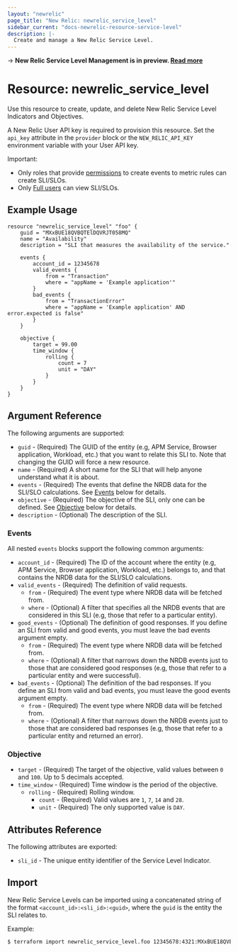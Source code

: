 ```yaml
---
layout: "newrelic"
page_title: "New Relic: newrelic_service_level"
sidebar_current: "docs-newrelic-resource-service-level"
description: |-
  Create and manage a New Relic Service Level.
---
```


-> **New Relic Service Level Management is in preview. [Read more](https://docs.newrelic.com/docs/service-level-management/intro-slm)**

# Resource: newrelic\_service\_level

Use this resource to create, update, and delete New Relic Service Level Indicators and Objectives.

A New Relic User API key is required to provision this resource.  Set the `api_key`
attribute in the `provider` block or the `NEW_RELIC_API_KEY` environment
variable with your User API key.

Important:
- Only roles that provide [permissions](https://docs.newrelic.com/docs/accounts/accounts-billing/new-relic-one-user-management/new-relic-one-user-model-understand-user-structure/) to create events to metric rules can create SLI/SLOs.
- Only [Full users](https://docs.newrelic.com/docs/accounts/accounts-billing/new-relic-one-user-management/new-relic-one-user-model-understand-user-structure/#user-type) can view SLI/SLOs.

## Example Usage

```hcl
resource "newrelic_service_level" "foo" {
    guid = "MXxBUE18QVBQTElDQVRJT058MQ"
    name = "Availability"
    description = "SLI that measures the availability of the service."

    events {
        account_id = 12345678
        valid_events {
            from = "Transaction"
            where = "appName = 'Example application'"
        }
        bad_events {
            from = "TransactionError"
            where = "appName = 'Example application' AND error.expected is false"
        }
    }

    objective {
        target = 99.00
        time_window {
            rolling {
                count = 7
                unit = "DAY"
            }
        }
    }
}
```

## Argument Reference

The following arguments are supported:

  * `guid` - (Required) The GUID of the entity (e.g, APM Service, Browser application, Workload, etc.) that you want to relate this SLI to. Note that changing the GUID will force a new resource.
  * `name` - (Required) A short name for the SLI that will help anyone understand what it is about.
  * `events` - (Required) The events that define the NRDB data for the SLI/SLO calculations.
  See [Events](#events) below for details.
  * `objective` - (Required) The objective of the SLI, only one can be defined.
  See [Objective](#objective) below for details.
  * `description` - (Optional) The description of the SLI.

### Events

All nested `events` blocks support the following common arguments:

  * `account_id` - (Required) The ID of the account where the entity (e.g, APM Service, Browser application, Workload, etc.) belongs to,
  and that contains the NRDB data for the SLI/SLO calculations. 
  * `valid_events` - (Required) The definition of valid requests.
    * `from` - (Required) The event type where NRDB data will be fetched from.
    * `where` - (Optional) A filter that specifies all the NRDB events that are considered in this SLI (e.g, those that refer to a particular entity).
  * `good_events` - (Optional) The definition of good responses. If you define an SLI from valid and good events, you must leave the bad events argument empty.
    * `from` - (Required) The event type where NRDB data will be fetched from.
    * `where` - (Optional) A filter that narrows down the NRDB events just to those that are considered good responses (e.g, those that refer to
    a particular entity and were successful).
  * `bad_events` - (Optional) The definition of the bad responses. If you define an SLI from valid and bad events, you must leave the good events argument empty.
    * `from` - (Required) The event type where NRDB data will be fetched from.
    * `where` - (Optional) A filter that narrows down the NRDB events just to those that are considered bad responses (e.g, those that refer to
    a particular entity and returned an error).

### Objective

  * `target` - (Required) The target of the objective, valid values between `0` and `100`. Up to 5 decimals accepted.
  * `time_window` - (Required) Time window is the period of the objective.
    * `rolling` - (Required) Rolling window.
      * `count` - (Required) Valid values are `1`, `7`, `14` and `28`.
      * `unit` - (Required) The only supported value is `DAY`.

## Attributes Reference

The following attributes are exported:

  * `sli_id` - The unique entity identifier of the Service Level Indicator.

## Import

New Relic Service Levels can be imported using a concatenated string of the format
 `<account_id>:<sli_id>:<guid>`, where the `guid` is the entity the SLI relates to.

Example:

```bash
$ terraform import newrelic_service_level.foo 12345678:4321:MXxBUE18QVBQTElDQVRJT058MQ
```
